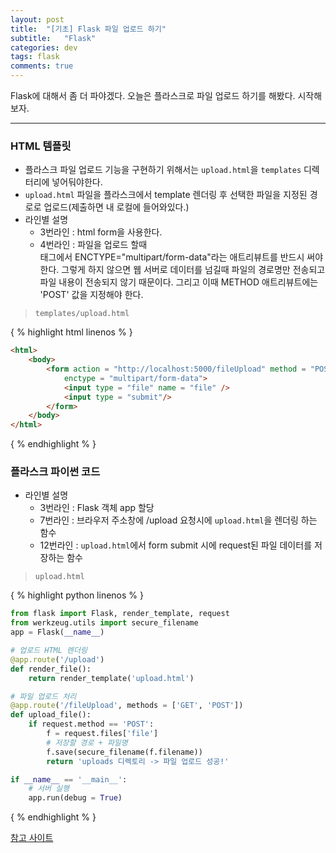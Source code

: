 ```yaml
---
layout: post
title:  "[기초] Flask 파일 업로드 하기"
subtitle:   "Flask"
categories: dev
tags: flask
comments: true
---
```


Flask에 대해서 좀 더 파야겠다. 오늘은 플라스크로 파일 업로드 하기를 해봤다. 시작해보자.

---

### HTML 템플릿 
- 플라스크 파일 업로드 기능을 구현하기 위해서는 `upload.html`을 `templates` 디렉터리에 넣어둬야한다.
- `upload.html` 파일을 플라스크에서 template 렌더링 후 선택한 파일을 지정된 경로로 업로드(제출하면 내 로컬에 들어와있다.)
- 라인별 설명
    - 3번라인 : html form을 사용한다.
    - 4번라인 : 파일을 업로드 할때 <form>태그에서 ENCTYPE="multipart/form-data"라는 애트리뷰트를 반드시 써야 한다.
    그렇게 하지 않으면 웹 서버로 데이터를 넘길때 파일의 경로명만 전송되고 파일 내용이 전송되지 않기 때문이다.
    그리고 이때 METHOD 애트리뷰트에는 'POST' 값을 지정해야 한다.


> ```templates/upload.html```

{ % highlight html linenos % }
```html
<html>
    <body>
        <form action = "http://localhost:5000/fileUpload" method = "POST"
            enctype = "multipart/form-data">
            <input type = "file" name = "file" />
            <input type = "submit"/>
        </form>
    </body>
</html>
```
{ % endhighlight % }



### 플라스크 파이썬 코드
- 라인별 설명
    - 3번라인 : Flask 객체 app 할당
    - 7번라인 : 브라우저 주소창에 /upload 요청시에 `upload.html`을 렌더링 하는 함수
    - 12번라인 : `upload.html`에서 form submit 시에 request된 파일 데이터를 저장하는 함수


> ```upload.html```

{ % highlight python linenos % }
```python
from flask import Flask, render_template, request
from werkzeug.utils import secure_filename
app = Flask(__name__)

# 업로드 HTML 렌더링
@app.route('/upload')
def render_file():
    return render_template('upload.html')

# 파일 업로드 처리
@app.route('/fileUpload', methods = ['GET', 'POST'])
def upload_file():
    if request.method == 'POST':
        f = request.files['file']
        # 저장할 경로 + 파일명
        f.save(secure_filename(f.filename))
        return 'uploads 디렉토리 -> 파일 업로드 성공!'

if __name__ == '__main__':
    # 서버 실행
    app.run(debug = True)
```
{ % endhighlight % }


[참고 사이트](https://niceman.tistory.com/150?category=940948)